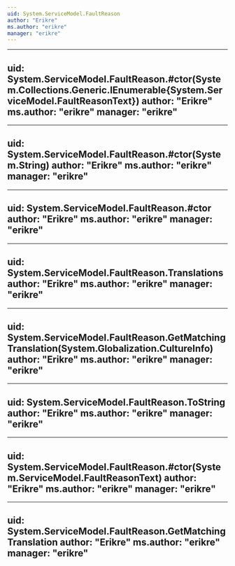 ```yaml
---
uid: System.ServiceModel.FaultReason
author: "Erikre"
ms.author: "erikre"
manager: "erikre"
---
```


---
uid: System.ServiceModel.FaultReason.#ctor(System.Collections.Generic.IEnumerable{System.ServiceModel.FaultReasonText})
author: "Erikre"
ms.author: "erikre"
manager: "erikre"
---

---
uid: System.ServiceModel.FaultReason.#ctor(System.String)
author: "Erikre"
ms.author: "erikre"
manager: "erikre"
---

---
uid: System.ServiceModel.FaultReason.#ctor
author: "Erikre"
ms.author: "erikre"
manager: "erikre"
---

---
uid: System.ServiceModel.FaultReason.Translations
author: "Erikre"
ms.author: "erikre"
manager: "erikre"
---

---
uid: System.ServiceModel.FaultReason.GetMatchingTranslation(System.Globalization.CultureInfo)
author: "Erikre"
ms.author: "erikre"
manager: "erikre"
---

---
uid: System.ServiceModel.FaultReason.ToString
author: "Erikre"
ms.author: "erikre"
manager: "erikre"
---

---
uid: System.ServiceModel.FaultReason.#ctor(System.ServiceModel.FaultReasonText)
author: "Erikre"
ms.author: "erikre"
manager: "erikre"
---

---
uid: System.ServiceModel.FaultReason.GetMatchingTranslation
author: "Erikre"
ms.author: "erikre"
manager: "erikre"
---
